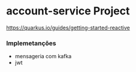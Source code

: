 # account-service Project

https://quarkus.io/guides/getting-started-reactive

### Implemetanções
- mensageria com kafka
- jwt